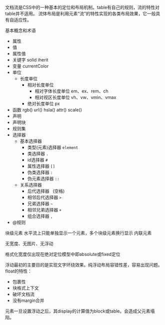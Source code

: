 文档流是CSS中的一种基本的定位和布局机制。table有自己的规则，流的特性对table并不适用。
流体布局是利用元素“流”的特性实现的各类布局效果，它一般具有自适应性。

基本概念和术语
+ 属性
+ 值
+ 属性值
+ 关键字 solid iherit
+ 变量 currentColor
+ 单位
    + 长度单位
        + 相对长度单位
            + 相对字体长度单位 em、ex、rem、ch
            + 相对视区长度单位 vh、vw、vmin、vmax
        + 绝对长度单位 px 
+ 函数 rgb() url() hsla() attr() scale()
+ 声明
+ 声明块
+ 规则集
+ 选择器 
    + 基本选择器
        + 类型(元素)选择器 `element`
        + 类选择器 `.`
        + id选择器 `#`
        + 属性选择器 `[]`
        + 伪类选择器 `:`
        + 伪元素选择器 `::`
    + 关系选择器
        + 后代选择器 ` `(空格)
        + 相邻后代选择器 `>`
        + 兄弟选择器 `~`
        + 相邻兄弟选择器 `+`
        + 组合选择器 `,`
+ @规则

块级元素
水平流上只能单独显示一个元素，多个块级元素换行显示
内联元素

无宽度、无图片、无浮动

格式化宽度仅出现在绝对定位模型中即absolute或fixed定位

浮动最初的主要目的是实现文字环绕效果。纯浮动布局容错性差，容易出现问题。
float的特性：
+ 包裹性
+ 块格式上下文
+ 破坏文档流
+ 没有margin合并

元素一旦设置浮动之后，其display的计算值为block或table。会造成父元素塌陷。

